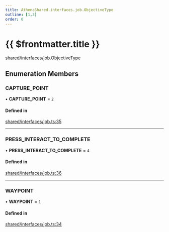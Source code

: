 ```yaml
---
title: AthenaShared.interfaces.job.ObjectiveType
outline: [1,3]
order: 0
---
```


# {{ $frontmatter.title }}


[shared/interfaces/job](../modules/shared_interfaces_job.md).ObjectiveType

## Enumeration Members

### CAPTURE\_POINT

• **CAPTURE\_POINT** = ``2``

#### Defined in

[shared/interfaces/job.ts:35](https://github.com/Stuyk/altv-athena/blob/d68aa20/src/core/shared/interfaces/job.ts#L35)

___

### PRESS\_INTERACT\_TO\_COMPLETE

• **PRESS\_INTERACT\_TO\_COMPLETE** = ``4``

#### Defined in

[shared/interfaces/job.ts:36](https://github.com/Stuyk/altv-athena/blob/d68aa20/src/core/shared/interfaces/job.ts#L36)

___

### WAYPOINT

• **WAYPOINT** = ``1``

#### Defined in

[shared/interfaces/job.ts:34](https://github.com/Stuyk/altv-athena/blob/d68aa20/src/core/shared/interfaces/job.ts#L34)
